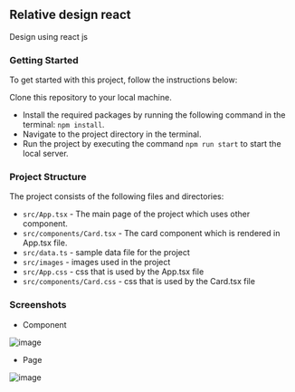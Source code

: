 ## Relative design react
Design using react js

### Getting Started
To get started with this project, follow the instructions below:

Clone this repository to your local machine.
- Install the required packages by running the following command in the terminal: `npm install`.
- Navigate to the project directory in the terminal.
- Run the project by executing the command `npm run start` to start the local server.

### Project Structure
The project consists of the following files and directories:
- `src/App.tsx` - The main page of the project which uses other component.
- `src/components/Card.tsx` - The card component which is rendered in App.tsx file.
- `src/data.ts` - sample data file for the project
- `src/images` - images used in the project
- `src/App.css` - css that is used by the App.tsx file
- `src/components/Card.css` - css that is used by the Card.tsx file

### Screenshots
- Component

![image](https://user-images.githubusercontent.com/29038590/227778112-0ca4fc19-f0bc-460a-89d8-f624b180df41.png)

- Page

![image](https://user-images.githubusercontent.com/29038590/227778046-900ba7dd-7859-44a8-afeb-3b6bb2383bc1.png)

